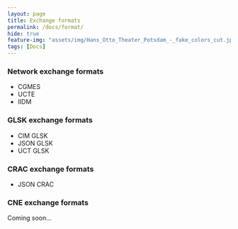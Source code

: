 ```yaml
---
layout: page
title: Exchange formats
permalink: /docs/format/
hide: true
feature-img: "assets/img/Hans_Otto_Theater_Potsdam_-_fake_colors_cut.jpg"
tags: [Docs]
---
```


### Network exchange formats

- CGMES
- UCTE
- IIDM

### GLSK exchange formats

- CIM GLSK
- JSON GLSK
- UCT GLSK

### CRAC exchange formats

- JSON CRAC

### CNE exchange formats

Coming soon...
